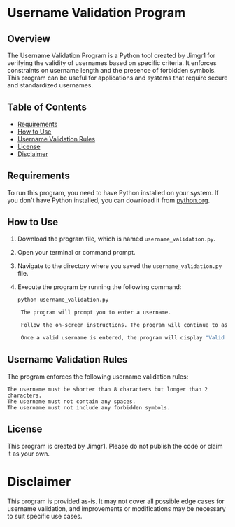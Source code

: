 # Username Validation Program

## Overview

The Username Validation Program is a Python tool created by Jimgr1 for verifying the validity of usernames based on specific criteria. It enforces constraints on username length and the presence of forbidden symbols. This program can be useful for applications and systems that require secure and standardized usernames.

## Table of Contents

- [Requirements](#requirements)
- [How to Use](#how-to-use)
- [Username Validation Rules](#username-validation-rules)
- [License](#license)
- [Disclaimer](#disclaimer)

## Requirements

To run this program, you need to have Python installed on your system. If you don't have Python installed, you can download it from [python.org](https://www.python.org/downloads/).

## How to Use

1. Download the program file, which is named `username_validation.py`.

2. Open your terminal or command prompt.

3. Navigate to the directory where you saved the `username_validation.py` file.

4. Execute the program by running the following command:

   ```bash
   python username_validation.py

    The program will prompt you to enter a username.

    Follow the on-screen instructions. The program will continue to ask for input until a valid username is provided.

    Once a valid username is entered, the program will display "Valid username" and show the provided username. This username is considered valid and can be used.

## Username Validation Rules

The program enforces the following username validation rules:

    The username must be shorter than 8 characters but longer than 2 characters.
    The username must not contain any spaces.
    The username must not include any forbidden symbols.

## License

This program is created by Jimgr1. Please do not publish the code or claim it as your own.

# Disclaimer

This program is provided as-is. It may not cover all possible edge cases for username validation, and improvements or modifications may be necessary to suit specific use cases.
